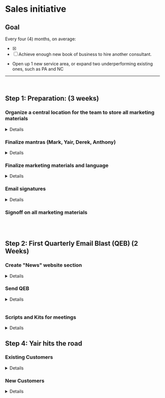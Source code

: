 # Sales initiative

## Goal

Every four (4) months, on average:

-   [x]
-   [ ] Achieve enough new book of business to hire another consultant.
-   Open up 1 new service area, or expand two underperforming existing ones, such as PA and NC

---

<br />

## Step 1: Preparation: (3 weeks)

### Organize a central location for the team to store all marketing materials

<details>

-   This will be the single "source of truth"
-   All existing locations must be merged into this one location
-   No other locations are permissible

</details>

### Finalize mantras (Mark, Yair, Derek, Anthony)

<details>

-   Clarify and finalize language of main business mantras. These should be short, sweet and memorable:
-   CMC is everywhere.
-   No project too big or too small. All scopes and sizes
-   ?? Borrower Education and Borrower Management. Discuss what this means. Is this really a pillar?

</details>

### Finalize marketing materials and language

<details>

-   Website
-   Front page
    -   Service area section
        -   Expand, Finalize language
    -   Project "all scopes and sizes" section with graphics and verbiage.
-   Detailed "white paper" pages
    -   Service Area
    -   Scopes
-   Ensure consistency of graphics and messaging between website, LinkedIn, Statement of qualifications, etc

</details>

### Email signatures

<details>

-   Ensure everyone's signature communicates mantras, or at least service area.
-   Signatures can be re-thought. We don't need to have our snail mail address, for example.

</details>

### Signoff on all marketing materials

<br />
<br />

## Step 2: First Quarterly Email Blast (QEB) (2 Weeks)

### Create "News" website section

<details>

-   Each blog post in "News" section of website that contains all content for a QEB.
-   For every QEB, we first create a blog post in the "News" section
-   Content should include:
    -   Service area reinforcement
    -   All scopes and sizes reinforcement
    -   "Spotlight" on say, 6 active projects that juxtapose state, size, type
    -   Useful analysis of current events related to CRE. E.g., stuff Chris Maxwell asks for.
    -   Links to interesting articles related to CRE
    -   Ensure that we like the content and layout, and that everyone approves.

</details>

### Send QEB

<details>

-   Should contain all content from 3A.
-   Determine layout of email, reusable template
-   Determine recipients
-   Send

</details>

<br />

### Scripts and Kits for meetings

<details>

-   Remote meetings
    -   Create materials kit of online resources
    -   Create script which includes
        -   Meeting agenda
        -   Key talking points
-   In-person meetings - Create script which includes - Meeting agenda - Key talking points - Sales conduct recommendations

</details>

## Step 4: Yair hits the road

### Existing Customers

<details>

-   Meet with and take out to lunch, key personnel of existing customers.
-   Meeting goals
    -   Determine if the customer has projects outside of traditional CMC assigned service-area.
    -   If bank service areas are managed by separate silos, goal of meeting is to get contact info and introductions to these people.
    -   Ensure that they understand our desire for new service areas, and willingness to handle smaller projects.

</details>

### New Customers

<details>

-   Research and create list of leads
-   Attempt to nail down remote meeting
-   Suggest in-person meeting

</details>
